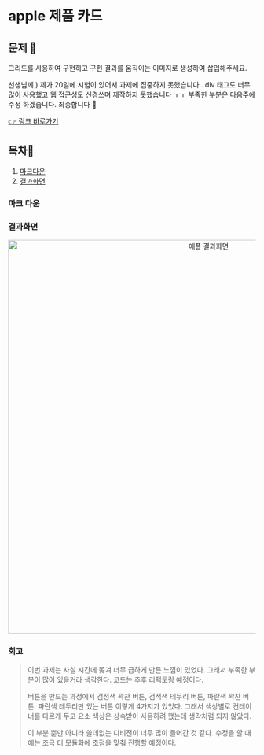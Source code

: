 # apple 제품 카드

## 문제 📝

그리드를 사용하여 구현하고 구현 결과를 움직이는 이미지로 생성하여 삽입해주세요.

선생님께 ) 제가 20일에 시험이 있어서 과제에 집중하지 못했습니다.. div 태그도 너무 많이 사용했고 웹 접근성도 신경쓰며 제작하지 못했습니다 ㅜㅜ 부족한 부분은 다음주에 수정 하겠습니다. 죄송합니다 🥲

[👉 링크 바로가기](https://myeong-jae-hwi.github.io/homework/apple/apple.html)

## 목차📌

1. [마크다운](#마크-다운)
2. [결과화면](#결과화면)

### 마크 다운

### 결과화면

<p align="center">
  <img width="800" src="./images/apple/apple-gif.gif" alt="애플 결과화면">
</p>

### 회고

> 이번 과제는 사실 시간에 쫒겨 너무 급하게 만든 느낌이 있었다. 그래서 부족한 부분이 많이 있을거라 생각한다. 코드는 추후 리팩토링 예정이다.
>
> 버튼을 만드는 과정에서 검정색 꽉찬 버튼, 검적색 테두리 버튼, 파란색 꽉찬 버튼, 파란색 테두리만 있는 버튼 이렇게 4가지가 있었다. 그래서 색상별로 컨테이너를 다르게 두고 요소 색상은 상속받아 사용하려 했는데 생각처럼 되지 않았다.
>
> 이 부분 뿐만 아니라 쓸데없는 디비전이 너무 많이 들어간 것 같다. 수정을 할 때에는 조금 더 모듈화에 초점을 맞춰 진행할 예정이다.
